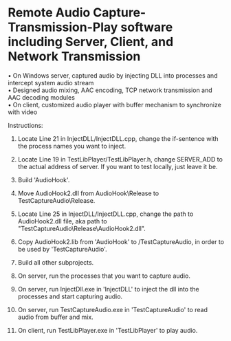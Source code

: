 ﻿# Remote Audio Capture-Transmission-Play software including Server, Client, and Network Transmission
• On Windows server, captured audio by injecting DLL into processes and intercept system audio stream<br />
• Designed audio mixing, AAC encoding, TCP network transmission and AAC decoding modules<br />
• On client, customized audio player with buffer mechanism to synchronize with video <br />

Instructions:
1. Locate Line 21 in InjectDLL/InjectDLL.cpp, change the if-sentence with the process names you want to inject.

2. Locate Line 19 in TestLibPlayer/TestLibPlayer.h, change SERVER_ADD to the actual address of server. If you want to test locally, just leave it be.

3. Build 'AudioHook'.

4. Move AudioHook2.dll from AudioHook\Release to TestCaptureAudio\Release.

4. Locate Line 25 in InjectDLL/InjectDLL.cpp, change the path to AudioHook2.dll file, aka path to "TestCaptureAudio\Release\AudioHook2.dll".

5. Copy AudioHook2.lib from 'AudioHook' to /TestCaptureAudio, in order to be used by 'TestCaptureAudio'.

6. Build all other subprojects.

7. On server, run the processes that you want to capture audio.

8. On server, run InjectDll.exe in 'InjectDLL' to inject the dll into the processes and start capturing audio.

9. On server, run TestCaptureAudio.exe in 'TestCaptureAudio' to read audio from buffer and mix.

10. On client, run TestLibPlayer.exe in 'TestLibPlayer' to play audio.
